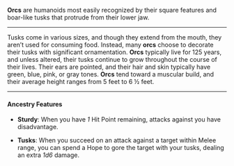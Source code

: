 
**Orcs** are humanoids most easily recognized by their square features and boar-like tusks that protrude from their lower jaw.

----

Tusks come in various sizes, and though they extend from the mouth, they aren’t used for consuming food. Instead, many **orcs** choose to decorate their tusks with significant ornamentation. **Orcs** typically live for 125 years, and unless altered, their tusks continue to grow throughout the course of their lives. Their ears are pointed, and their hair and skin typically have green, blue, pink, or gray tones. **Orcs** tend toward a muscular build, and their average height ranges from 5 feet to 6 ½ feet.

----

#### Ancestry Features 

* **Sturdy**: When you have *1* Hit Point remaining, attacks against you have disadvantage.

* **Tusks**: When you succeed on an attack against a target within Melee range, you can spend a Hope to gore the target with your tusks, dealing an extra *1d6* damage.